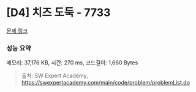 # [D4] 치즈 도둑 - 7733 

[문제 링크](https://swexpertacademy.com/main/code/problem/problemDetail.do?contestProbId=AWrDOdQqRCUDFARG) 

### 성능 요약

메모리: 37,176 KB, 시간: 270 ms, 코드길이: 1,660 Bytes



> 출처: SW Expert Academy, https://swexpertacademy.com/main/code/problem/problemList.do